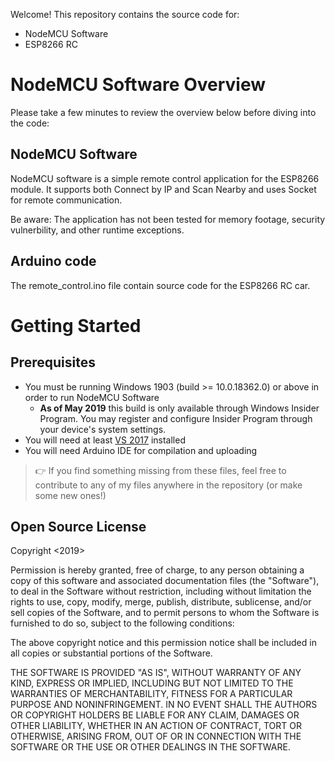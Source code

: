 Welcome\! This repository contains the source code for:

  - NodeMCU Software
  - ESP8266 RC

# NodeMCU Software Overview

Please take a few minutes to review the overview below before diving into the code:

## NodeMCU Software

NodeMCU software is a simple remote control application for the ESP8266 module. It supports both Connect by IP and Scan Nearby and uses Socket for remote communication.

Be aware: The application has not been tested for memory footage, security vulnerbility, and other runtime exceptions.

## Arduino code

The remote_control.ino file contain source code for the ESP8266 RC car.

# Getting Started

## Prerequisites

* You must be running Windows 1903 (build >= 10.0.18362.0) or above in order to run NodeMCU Software
  - **As of May 2019** this build is only available through Windows Insider Program. You may register and configure Insider Program through your device's system settings.
* You will need at least [VS 2017](https://visualstudio.microsoft.com/downloads/) installed
* You will need Arduino IDE for compilation and uploading

> 👉 If you find something missing from these files, feel free to contribute to any of my files anywhere in the repository (or make some new ones\!)

## Open Source License

Copyright <2019> <ShangJin Li>

Permission is hereby granted, free of charge, to any person obtaining a copy of this software and associated documentation files (the "Software"), to deal in the Software without restriction, including without limitation the rights to use, copy, modify, merge, publish, distribute, sublicense, and/or sell copies of the Software, and to permit persons to whom the Software is furnished to do so, subject to the following conditions:

The above copyright notice and this permission notice shall be included in all copies or substantial portions of the Software.

THE SOFTWARE IS PROVIDED "AS IS", WITHOUT WARRANTY OF ANY KIND, EXPRESS OR IMPLIED, INCLUDING BUT NOT LIMITED TO THE WARRANTIES OF MERCHANTABILITY, FITNESS FOR A PARTICULAR PURPOSE AND NONINFRINGEMENT. IN NO EVENT SHALL THE AUTHORS OR COPYRIGHT HOLDERS BE LIABLE FOR ANY CLAIM, DAMAGES OR OTHER LIABILITY, WHETHER IN AN ACTION OF CONTRACT, TORT OR OTHERWISE, ARISING FROM, OUT OF OR IN CONNECTION WITH THE SOFTWARE OR THE USE OR OTHER DEALINGS IN THE SOFTWARE.
